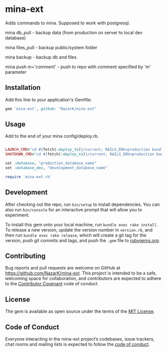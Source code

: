 # mina-ext


Adds commands to mina. Supposed to work with postgresql.

mina db_pull - backup data (from production on server to local dev database)

mina files_pull - backup public/system folder

mina backup - backup db and files

mina push m='comment' - push to repo with comment specified by 'm' parameter

## Installation

Add this line to your application's Gemfile:

```ruby
gem 'mina-ext', github: "NazarK/mina-ext"
```

## Usage

Add to the end of your mina config/deploy.rb.


```ruby

LAUNCH_CMD="cd #{fetch(:deploy_to)}/current; RAILS_ENV=production bundle exec thin start -p 8080 -d --threaded --threadpool-size 2 --pid #{fetch(:deploy_to)}/shared/thin.pid"
SHUTDOWN_CMD="cd #{fetch(:deploy_to)}/current; RAILS_ENV=production bundle exec thin stop --pid #{fetch(:deploy_to)}/shared/thin.pid || true"

set :database, "production_database_name"
set :database_dev, "development_database_name"

require 'mina-ext.rb'
```


## Development

After checking out the repo, run `bin/setup` to install dependencies. You can also run `bin/console` for an interactive prompt that will allow you to experiment.

To install this gem onto your local machine, run `bundle exec rake install`. To release a new version, update the version number in `version.rb`, and then run `bundle exec rake release`, which will create a git tag for the version, push git commits and tags, and push the `.gem` file to [rubygems.org](https://rubygems.org).

## Contributing

Bug reports and pull requests are welcome on GitHub at https://github.com/NazarK/mina-ext. This project is intended to be a safe, welcoming space for collaboration, and contributors are expected to adhere to the [Contributor Covenant](http://contributor-covenant.org) code of conduct.

## License

The gem is available as open source under the terms of the [MIT License](https://opensource.org/licenses/MIT).

## Code of Conduct

Everyone interacting in the mina-ext project’s codebases, issue trackers, chat rooms and mailing lists is expected to follow the [code of conduct](https://github.com/[USERNAME]/mina-ext/blob/master/CODE_OF_CONDUCT.md).
